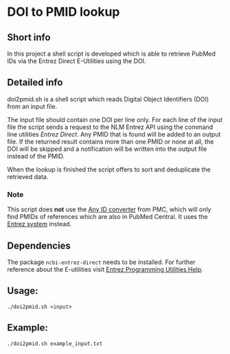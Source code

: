 # DOI to PMID lookup

## Short info
In this project a shell script is developed which is able to retrieve PubMed IDs via the Entrez Direct E-Utilities using the DOI. 

## Detailed info
doi2pmid.sh is a shell script which reads Digital Object Identifiers (DOI) from an input file. 

The input file should contain one DOI per line only. For each line of the input file the script sends a request to the NLM Entrez API using the command line utilities *Entrez Direct*. Any PMID that is found will be added to an output file. If the returned result contains more than one PMID or none at all, the DOI will be skipped and a notification will be written into the output file instead of the PMID.

When the lookup is finished the script offers to sort and deduplicate the retrieved data. 

### Note
This script does **not** use the [Any ID converter](https://www.ncbi.nlm.nih.gov/pmc/utils/idconv/v1.0/) from PMC, which will only find PMIDs of references which are also in PubMed Central. It uses the [Entrez system](https://www.ncbi.nlm.nih.gov/books/NBK3837/) instead.

## Dependencies
The package `ncbi-entrez-direct` needs to be installed.
For further reference about the E-utilities visit [Entrez Programming Utilities Help](https://www.ncbi.nlm.nih.gov/books/NBK179288/).

## Usage: 
`./doi2pmid.sh <input>`

## Example:
`./doi2pmid.sh example_input.txt` 
